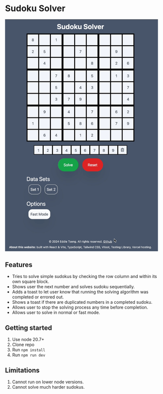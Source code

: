 # Sudoku Solver

![gif of sudoku solver placing each number down](src/screenshots/screenshot1.gif)

## Features
* Tries to solve simple sudokus by checking the row column and within its own square block.
* Shows user the next number and solves sudoku sequentially.
* Adds a toast to let user know that running the solving algorithm was completed or errored out.
* Shows a toast if there are duplicated numbers in a completed sudoku.
* Allows user to stop the solving process any time before completion.
* Allows user to solve in normal or fast mode.

## Getting started
1. Use node 20.7+
2. Clone repo
3. Run `npm install`
4. Run `npm run dev`


## Limitations
1. Cannot run on lower node versions.
2. Cannot solve much harder sudokus.